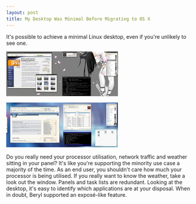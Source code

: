 ```yaml
---
layout: post
title: My Desktop Was Minimal Before Migrating to OS X
---
```


It's possible to achieve a minimal Linux desktop, even if you're unlikely to see one.

[![GNOME with OpenBox ](/images/posts/2009-09-20-my-desktop-was-minimal-before-migrating-to-os-x/My_desktop_for_February_2007_by_Tatey86.png)](http://tatey86.deviantart.com/art/My-desktop-for-February-2007-48042475)

[![GNOME with Beryl (Compiz) ](/images/posts/2009-09-20-my-desktop-was-minimal-before-migrating-to-os-x/My_desktop_for_November_by_Tatey86.jpg)](http://tatey86.deviantart.com/art/My-desktop-for-November-45348999)

Do you really need your processor utilisation, network traffic and weather sitting in your panel? It's like you're supporting the minority use case a majority of the time. As an end user, you shouldn't care how much your processor is being utilised. If you really want to know the weather, take a look out the window. Panels and task lists are redundant. Looking at the desktop, it's easy to identify which applications are at your disposal. When in doubt, Beryl supported an expos&eacute;-like feature.
